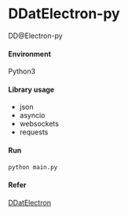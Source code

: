 # DDatElectron-py
DD@Electron-py
#### Environment
Python3
#### Library usage
* json
* asyncio
* websockets
* requests
#### Run
```sh
python main.py
```
#### Refer
[DDatElectron](https://github.com/dd-center/DDatElectron)

